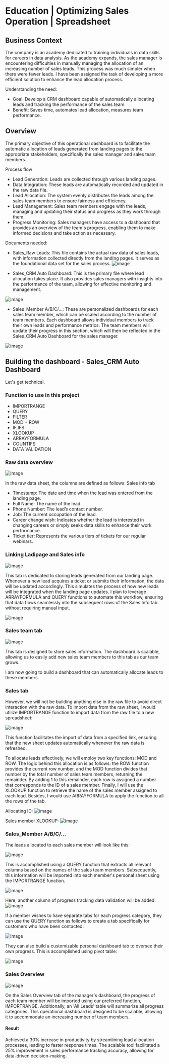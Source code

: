 # Education | Optimizing Sales Operation | Spreadsheet

## Business Context
The company is an academy dedicated to training individuals in data skills for careers in data analysis. As the academy expands, the sales manager is encountering difficulties in manually managing the allocation of an increasing number of sales leads. This process was much simpler when there were fewer leads. I have been assigned the task of developing a more efficient solution to enhance the lead allocation process.

Understanding the need:
- Goal: Develop a CRM dashboard capable of automatically allocating leads and tracking the performance of the sales team.
- Benefit: Saves time, automates lead allocation, measures team performance.



## Overview
The primary objective of this operational dashboard is to facilitate the automatic allocation of leads generated from landing pages to the appropriate stakeholders, specifically the sales manager and sales team members.

Process flow
- Lead Generation: Leads are collected through various landing pages.
- Data Integration: These leads are automatically recorded and updated in the raw data file.
- Lead Allocation: The system evenly distributes the leads among the sales team members to ensure fairness and efficiency.
- Lead Management: Sales team members engage with the leads, managing and updating their status and progress as they work through them.
- Progress Monitoring: Sales managers have access to a dashboard that provides an overview of the team's progress, enabling them to make informed decisions and take action as necessary.


Documents needed:
- Sales_Raw Leads: This file contains the actual raw data of sales leads, with information collected directly from the landing pages. It serves as the foundational data set for the sales process.
![image](https://github.com/user-attachments/assets/a2f23fdf-bfcc-4edc-a656-a0a59fe788eb)

  
- Sales_CRM Auto Dashboard: This is the primary file where lead allocation takes place. It also provides sales managers with insights into the performance of the team, allowing for effective monitoring and management.

![image](https://github.com/user-attachments/assets/e23539c9-675f-4406-a4b2-295d985c27d8)


  
- Sales_Member A/B/C/...: These are personalized dashboards for each sales team member, which can be scaled according to the number of team members. Each dashboard allows individual members to track their own leads and performance metrics. The team members will update their progress in this section, which will then be reflected in the Sales_CRM Auto Dashboard for the sales manager.

![image](https://github.com/user-attachments/assets/c4956458-a3ef-4041-a22f-f50556007d27)



## Building the dashboard - Sales_CRM Auto Dashboard
Let's get technical.

### Function to use in this project
-   IMPORTRANGE
- 	QUERY
- 	FILTER
- 	MOD + ROW
- 	IF,IFS
- 	XLOOKUP
- 	ARRAYFORMULA
- 	COUNTIFS
- 	DATA VALIDATION

### Raw data overview
![image](https://github.com/user-attachments/assets/858dc758-789a-407c-99c7-e4b69e3586e7)

In the raw data sheet, the columns are defined as follows:
Sales info tab
- Timestamp: The date and time when the lead was entered from the landing page.
- Full Name: The name of the lead.
- Phone Number: The lead’s contact number.
- Job: The current occupation of the lead.
- Career change wish: Indicates whether the lead is interested in changing careers or simply seeks data skills to enhance their work performance.
- Ticket tier: Represents the various tiers of tickets for our regular webinars.

### Linking Ladipage and Sales info

![image](https://github.com/user-attachments/assets/c38ebb56-ce6c-4531-a294-50c8e7e76a28)

This tab is dedicated to storing leads generated from our landing page. Whenever a new lead acquires a ticket or submits their information, the data will be updated accordingly. This simulates the process of how new leads will be integrated when the landing page updates. I plan to leverage ARRAYFORMULA and QUERY functions to automate this workflow, ensuring that data flows seamlessly into the subsequent rows of the Sales Info tab without requiring manual input.

![image](https://github.com/user-attachments/assets/3a90b97c-1df5-469d-9574-7e4d534adc57)


### Sales team tab
![image](https://github.com/user-attachments/assets/3535b8a5-8496-4a25-9fb1-cbbc5d1fc0cc)

This tab is designed to store sales information. The dashboard is scalable, allowing us to easily add new sales team members to this tab as our team grows.

I am now going to build a dashboard that can automatically allocate leads to these members.

### Sales tab
However, we will not be building anything else in the raw file to avoid direct interaction with the raw data. To import data from the raw sheet, I would utilize IMPORTRANGE function to import data from the raw file to a new spreadsheet:

![image](https://github.com/user-attachments/assets/41f40a6d-329a-48fe-b8ac-0c96d886c28c)


This function facilitates the import of data from a specified link, ensuring that the new sheet updates automatically whenever the raw data is refreshed.

To allocate leads effectively, we will employ two key functions: MOD and ROW. The logic behind this allocation is as follows: the ROW function provides the current row number, and the MOD function divides that number by the total number of sales team members, returning the remainder. By adding 1 to this remainder, each row is assigned a number that corresponds to the ID of a sales member. Finally, I will use the XLOOKUP function to retrieve the name of the sales member assigned to each lead. Besides, I would use ARRAYFORMULA to apply the function to all the rows of the tab.

Allocating ID:
![image](https://github.com/user-attachments/assets/31e356dc-cb57-496a-8fbd-9d220bbbd80d)

Sales member XLOOKUP:
![image](https://github.com/user-attachments/assets/5a3cf551-6e87-4779-bd8b-d071482ba791)

### Sales_Member A/B/C/...

The leads allocated to each sales member will look like this: 

![image](https://github.com/user-attachments/assets/ee1ccbed-5eb3-4344-ab62-54ac16d817e7)

This is accomplished using a QUERY function that extracts all relevant columns based on the names of the sales team members. Subsequently, this information will be imported into each member's personal sheet using the IMPORTRANGE function.

![image](https://github.com/user-attachments/assets/83250b46-4625-4b2a-bcba-865fcfe00b87)

Here, another column of progress tracking data validation will be added:
![image](https://github.com/user-attachments/assets/6b121a79-c348-4ab4-bd0e-fb01e54e14b4)

If a member wishes to have separate tabs for each progress category, they can use the QUERY function as follows to create a tab specifically for customers who have been contacted:

![image](https://github.com/user-attachments/assets/b9bfe004-ca24-4b13-8e11-54e95c32fec6)

They can also build a customizable personal dashboard tab to oversee their own progress. This is accomplished using pivot table:

![image](https://github.com/user-attachments/assets/a168af02-a133-4138-87c3-fcc4438d11f0)



### Sales Overview
![image](https://github.com/user-attachments/assets/5b555ad6-608f-4df2-b82e-44a2a3402847)


On the Sales Overview tab of the manager's dashboard, the progress of each team member will be imported using our preferred function, IMPORTRANGE. Additionally, an 'All Leads' table will summarize all progress categories. This operational dashboard is designed to be scalable, allowing it to accommodate an increasing number of team members.

#### Result 
Achieved a 30% increase in productivity by streamlining lead allocation processes, leading to faster response times. The scalable tool facilitated a 25% improvement in sales performance tracking accuracy, allowing for data-driven decision-making.



